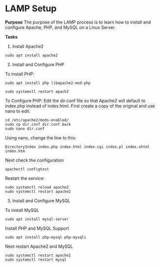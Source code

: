 # LAMP Setup

**Purpose** The purpose of the LAMP process is to
learn how to install and configure Apache, PHP, and
MySQL on a Linux Server. 

**Tasks**

1. Install Apache2

```
sudo apt install apache2
```

2. Install and Configure PHP


To install PHP:

```
sudo apt install php libapache2-mod-php
```

```
sudo systemctl restart apach2
```

To Configure PHP:
Edit the dir.conf file so that
 Apache2 will default to index.php
instead of index.html. First create
a copy of the original and use nano
 to edit.

```
cd /etc/apache2/mods-enabled/
sudo cp dir.conf dir.conf.back
sudo nano dir.conf
```

Using nano, change the line to this:

```
DirectoryIndex index.php index.html index.cgi index.pl index.xhtml index.htm
```

Next check the configuration
```
apachectl configtest
```

Restart the service:

```
sudo systemctl reload apache2
sudo systemctl restart apache2
```

3. Install and Configure MySQL

To install MySQL

```
sudo apt install mysql-server
```

Install PHP and MySQL Support

```
sudo apt install php-mysql php-mysqli
```

Next restart Apache2 and MySQL

```
sudo systemctl restart apache2
sudo systemctl restart mysql
```


